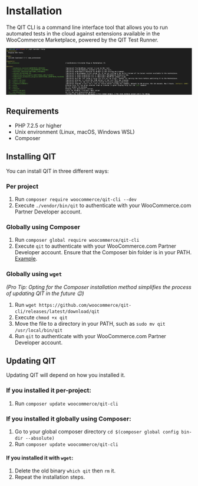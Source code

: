# Installation

The QIT CLI is a command line interface tool that allows you to run automated tests in the cloud against extensions available in the WooCommerce Marketplace, powered by the QIT Test Runner.

![run-e2e](_media/run-e2e.png)

## Requirements

- PHP 7.2.5 or higher
- Unix environment (Linux, macOS, Windows WSL)
- Composer

## Installing QIT

You can install QIT in three different ways:

### Per project

1. Run `composer require woocommerce/qit-cli --dev`
2. Execute `./vendor/bin/qit` to authenticate with your WooCommerce.com Partner Developer account.

### Globally using Composer

1. Run `composer global require woocommerce/qit-cli`
2. Execute `qit` to authenticate with your WooCommerce.com Partner Developer account. Ensure that the Composer bin folder is in your PATH. [Example](https://stackoverflow.com/a/64545124).

### Globally using `wget`

_(Pro Tip: Opting for the Composer installation method simplifies the process of updating QIT in the future 😉)_

1. Run `wget https://github.com/woocommerce/qit-cli/releases/latest/download/qit`
2. Execute `chmod +x qit`
3. Move the file to a directory in your PATH, such as `sudo mv qit /usr/local/bin/qit`
4. Run `qit` to authenticate with your WooCommerce.com Partner Developer account.

## Updating QIT

Updating QIT will depend on how you installed it.

### If you installed it per-project:

1. Run `composer update woocommerce/qit-cli`

### If you installed it globally using Composer:

1. Go to your global composer directory `cd $(composer global config bin-dir --absolute)`
2. Run `composer update woocommerce/qit-cli`

#### If you installed it with `wget`:

1. Delete the old binary `which qit` then `rm` it.
2. Repeat the installation steps.

